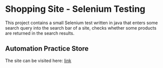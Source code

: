 # Shopping Site - Selenium Testing  
This project contains a small Selenium test written in java that enters some search query into the search bar of a site, checks whether some products are returned in the search 
results.  
  
## Automation Practice Store  
The site can be visited here: [link](http://automationpractice.com/index.php)
